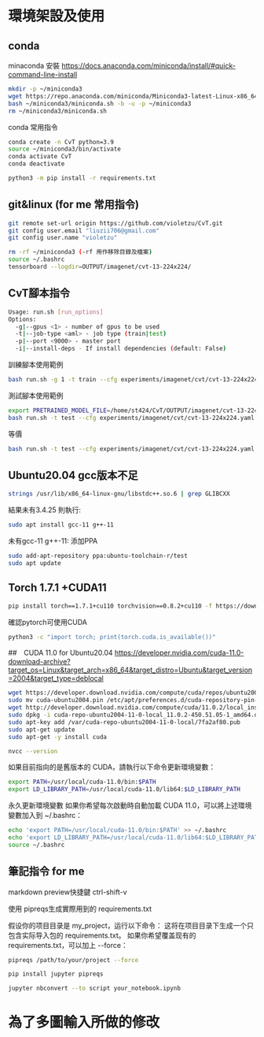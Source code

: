 # 環境架設及使用
## conda
minaconda 安裝  https://docs.anaconda.com/miniconda/install/#quick-command-line-install
```sh
mkdir -p ~/miniconda3
wget https://repo.anaconda.com/miniconda/Miniconda3-latest-Linux-x86_64.sh -O ~/miniconda3/miniconda.sh
bash ~/miniconda3/miniconda.sh -b -u -p ~/miniconda3
rm ~/miniconda3/miniconda.sh
```

conda 常用指令
```sh
conda create -n CvT python=3.9
source ~/miniconda3/bin/activate
conda activate CvT
conda deactivate
```
```sh
python3 -m pip install -r requirements.txt
```

## git&linux (for me 常用指令)
```sh
git remote set-url origin https://github.com/violetzu/CvT.git
git config user.email "liuzii706@gmail.com"
git config user.name "violetzu"
```
```sh
rm -rf ~/miniconda3 (-rf 用作移除目錄及檔案)
source ~/.bashrc
tensorboard --logdir=OUTPUT/imagenet/cvt-13-224x224/
```

## CvT腳本指令
```sh
Usage: run.sh [run_options]
Options:
  -g|--gpus <1> - number of gpus to be used
  -t|--job-type <aml> - job type (train|test)
  -p|--port <9000> - master port
  -i|--install-deps - If install dependencies (default: False)
```
訓練腳本使用範例
```sh
bash run.sh -g 1 -t train --cfg experiments/imagenet/cvt/cvt-13-224x224.yaml
```
測試腳本使用範例
```sh
export PRETRAINED_MODEL_FILE=/home/st424/CvT/OUTPUT/imagenet/cvt-13-224x224/model_best.pth
bash run.sh -t test --cfg experiments/imagenet/cvt/cvt-13-224x224.yaml TEST.MODEL_FILE ${PRETRAINED_MODLE_FILE}
```
等價
```sh
bash run.sh -t test --cfg experiments/imagenet/cvt/cvt-13-224x224.yaml TEST.MODEL_FILE /home/st424/CvT/OUTPUT/imagenet/cvt-13-224x224/model_best.pth
```

## Ubuntu20.04 gcc版本不足
```sh
strings /usr/lib/x86_64-linux-gnu/libstdc++.so.6 | grep GLIBCXX
``` 

結果未有3.4.25 則執行:
```sh
sudo apt install gcc-11 g++-11
``` 

未有gcc-11 g++-11:
添加PPA 
```sh
sudo add-apt-repository ppa:ubuntu-toolchain-r/test
sudo apt update
```

## Torch 1.7.1 +CUDA11
```sh
pip install torch==1.7.1+cu110 torchvision==0.8.2+cu110 -f https://download.pytorch.org/whl/torch_stable.html
```
確認pytorch可使用CUDA
```sh
python3 -c "import torch; print(torch.cuda.is_available())"
```


##　CUDA 11.0 for Ubuntu20.04
https://developer.nvidia.com/cuda-11.0-download-archive?target_os=Linux&target_arch=x86_64&target_distro=Ubuntu&target_version=2004&target_type=deblocal
```sh
wget https://developer.download.nvidia.com/compute/cuda/repos/ubuntu2004/x86_64/cuda-ubuntu2004.pin
sudo mv cuda-ubuntu2004.pin /etc/apt/preferences.d/cuda-repository-pin-600
wget http://developer.download.nvidia.com/compute/cuda/11.0.2/local_installers/cuda-repo-ubuntu2004-11-0-local_11.0.2-450.51.05-1_amd64.deb
sudo dpkg -i cuda-repo-ubuntu2004-11-0-local_11.0.2-450.51.05-1_amd64.deb
sudo apt-key add /var/cuda-repo-ubuntu2004-11-0-local/7fa2af80.pub
sudo apt-get update
sudo apt-get -y install cuda
```
```sh
nvcc --version
```
如果目前指向的是舊版本的 CUDA，請執行以下命令更新環境變數：
```sh
export PATH=/usr/local/cuda-11.0/bin:$PATH
export LD_LIBRARY_PATH=/usr/local/cuda-11.0/lib64:$LD_LIBRARY_PATH
```

永久更新環境變數
如果你希望每次啟動時自動加載 CUDA 11.0，可以將上述環境變數加入到 ~/.bashrc：
```sh
echo 'export PATH=/usr/local/cuda-11.0/bin:$PATH' >> ~/.bashrc
echo 'export LD_LIBRARY_PATH=/usr/local/cuda-11.0/lib64:$LD_LIBRARY_PATH' >> ~/.bashrc
source ~/.bashrc
```



## 筆記指令 for me
markdown preview快捷鍵
ctrl-shift-v

使用 pipreqs生成實際用到的 requirements.txt

假设你的项目目录是 my_project，运行以下命令：
这将在项目目录下生成一个只包含实际导入包的 requirements.txt。
如果你希望覆盖现有的 requirements.txt，可以加上 --force：
```sh
pipreqs /path/to/your/project --force
```
```sh
pip install jupyter pipreqs
```
```sh
jupyter nbconvert --to script your_notebook.ipynb
```
# 為了多圖輸入所做的修改
